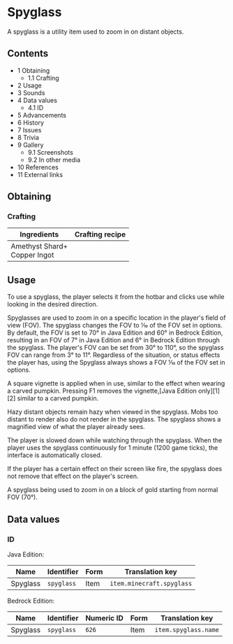 # Spyglass
A spyglass is a utility item used to zoom in on distant objects.

## Contents
- 1 Obtaining
	- 1.1 Crafting
- 2 Usage
- 3 Sounds
- 4 Data values
	- 4.1 ID
- 5 Advancements
- 6 History
- 7 Issues
- 8 Trivia
- 9 Gallery
	- 9.1 Screenshots
	- 9.2 In other media
- 10 References
- 11 External links

## Obtaining
### Crafting
| Ingredients                      | Crafting recipe |
|----------------------------------|-----------------|
| Amethyst Shard+<br/>Copper Ingot |                 |

## Usage


To use a spyglass, the player selects it from the hotbar and clicks use while looking in the desired direction.

Spyglasses are used to zoom in on a specific location in the player's field of view (FOV). The spyglass changes the FOV to 1⁄10 of the FOV set in options. By default, the FOV is set to 70° in Java Edition and 60° in Bedrock Edition, resulting in an FOV of 7° in Java Edition and 6° in Bedrock Edition through the spyglass. The player's FOV can be set from 30° to 110°, so the spyglass FOV can  range from 3° to 11°. Regardless of the situation, or status effects the player has, using the Spyglass always shows a FOV 1⁄10 of the FOV set in options.

A square vignette is applied when in use, similar to the effect when wearing a carved pumpkin. Pressing F1 removes the vignette,‌[Java Edition  only][1][2] similar to a carved pumpkin. 

Hazy distant objects remain hazy when viewed in the spyglass. Mobs too distant to render also do not render in the spyglass. The spyglass shows a magnified view of what the player already sees.

The player is slowed down while watching through the spyglass. When the player uses the spyglass continuously for 1 minute (1200 game ticks), the interface is automatically closed.

If the player has a certain effect on their screen like fire, the spyglass does not remove that effect on the player's screen.

A spyglass being used to zoom in on a block of gold starting from normal FOV (70°).
## Data values
### ID
Java Edition:

| Name     | Identifier | Form | Translation key           |
|----------|------------|------|---------------------------|
| Spyglass | `spyglass` | Item | `item.minecraft.spyglass` |

Bedrock Edition:

| Name     | Identifier | Numeric ID | Form | Translation key      |
|----------|------------|------------|------|----------------------|
| Spyglass | `spyglass` | `626`      | Item | `item.spyglass.name` |


